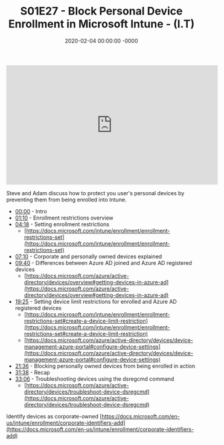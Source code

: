 ﻿---
layout: post
title: "S01E27 - Block Personal Device Enrollment in Microsoft Intune - (I.T)"
date: 2020-02-04 00:00:00 -0000
categories:
---

<iframe loading="lazy" width="560" height="315" src="https://www.youtube.com/embed/WhywVF8tqfs" title="YouTube video player" frameborder="0" allow="accelerometer; autoplay; clipboard-write; encrypted-media; gyroscope; picture-in-picture" allowfullscreen></iframe>

Steve and Adam discuss how to protect you user's personal devices by preventing them from being enrolled into Intune.

 * [00:00](https://www.youtube.com/watch?v=WhywVF8tqfs&t=0s) - Intro
 * [01:10](https://www.youtube.com/watch?v=WhywVF8tqfs&t=70s) - Enrollment restrictions overview
 * [04:18](https://www.youtube.com/watch?v=WhywVF8tqfs&t=258s) - Setting enrollment restrictions
   - [https://docs.microsoft.com/intune/enrollment/enrollment-restrictions-set](https://docs.microsoft.com/intune/enrollment/enrollment-restrictions-set)
 * [07:10](https://www.youtube.com/watch?v=WhywVF8tqfs&t=430s) - Corporate and personally owned devices explained
 * [09:40](https://www.youtube.com/watch?v=WhywVF8tqfs&t=580s) - Differences between Azure AD joined and Azure AD registered devices
   - [https://docs.microsoft.com/azure/active-directory/devices/overview#getting-devices-in-azure-ad](https://docs.microsoft.com/azure/active-directory/devices/overview#getting-devices-in-azure-ad)
 * [19:25](https://www.youtube.com/watch?v=WhywVF8tqfs&t=1165s) - Setting device limit restrictions for enrolled and Azure AD registered devices
   - [https://docs.microsoft.com/intune/enrollment/enrollment-restrictions-set#create-a-device-limit-restriction](https://docs.microsoft.com/intune/enrollment/enrollment-restrictions-set#create-a-device-limit-restriction)
   - [https://docs.microsoft.com/azure/active-directory/devices/device-management-azure-portal#configure-device-settings](https://docs.microsoft.com/azure/active-directory/devices/device-management-azure-portal#configure-device-settings)
 * [21:36](https://www.youtube.com/watch?v=WhywVF8tqfs&t=1296s) - Blocking personally owned devices from being enrolled in action
 * [31:38](https://www.youtube.com/watch?v=WhywVF8tqfs&t=1898s) - Recap
 * [33:06](https://www.youtube.com/watch?v=WhywVF8tqfs&t=1986s) - Troubleshooting devices using the dsregcmd command
   - [https://docs.microsoft.com/azure/active-directory/devices/troubleshoot-device-dsregcmd](https://docs.microsoft.com/azure/active-directory/devices/troubleshoot-device-dsregcmd)

Identify devices as corporate-owned
[https://docs.microsoft.com/en-us/intune/enrollment/corporate-identifiers-add](https://docs.microsoft.com/en-us/intune/enrollment/corporate-identifiers-add)

